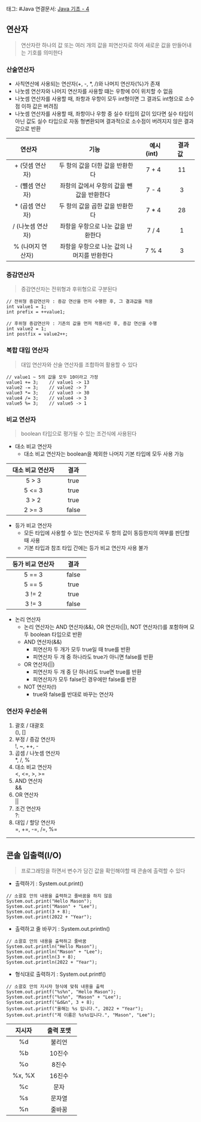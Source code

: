 태그: #Java 
연결문서: [Java 기초 - 4](Java%20기초%20-%204.md)

## 연산자

> 연산자란 하나의 값 또는 여러 개의 값을 피연산자로 하여 새로운 값을 만들어내는 기호를 의미한다

### 산술연산자

-   사칙연산에 사용되는 연산자(+, -, \*, /)와 나머지 연산자(%)가 존재
-   나눗셈 연산자와 나머지 연산자를 사용할 떄는 우항에 0이 위치할 수 없음
-   나눗셈 연산자를 사용할 때, 좌항과 우항이 모두 int형이면 그 결과도 int형으로 소수점 이하 값은 버려짐
-   나눗셈 연산자를 사용할 때, 좌항이나 우항 중 실수 타입의 값이 있다면 실수 타입이 아닌 값도 실수 타입으로 자동 형변환되며 결과적으로 소수점이 버려지지 않은 결과값으로 반환

|   연산자   |   기능   |   예시(int)   |   결과값   |
| :-: | :-: | :-: | :-: |
|   + (덧셈 연산자)   |   두 항의 값을 더한 값을 반환한다   |   7 + 4   |   11   |
|   - (뺼셈 연산자)   |   좌항의 값에서 우항의 값을 뺀 값을 반환한다   |   7 - 4   |   3   |
|   \* (곱셈 연산자)   |   두 항의 값을 곱한 값을 반환한다   |   7 \* 4   |   28   |
|   / (나눗셈 연산자)   |   좌항을 우항으로 나눈 값을 반환한다   |   7 / 4   |   1   |
|   % (나머지 연산자)   |   좌항을 우항으로 나눈 값의 나머지를 반환한다   |   7 % 4   |   3   |

### 증감연산자

> 증감연산자는 전위형과 후위형으로 구분된다

```
// 전위형 증감연산자 : 증감 연산을 먼저 수행한 후, 그 결과값을 적용
int value1 = 1;
int prefix = ++value1;

// 후위형 증감연산자 : 기존의 값을 먼저 적용시킨 후, 증감 연산을 수행
int value2 = 1;
int postfix = value2++;
```

### 복합 대입 연산자

> 대입 연산자와 산술 연산자를 조합하여 활용할 수 있다

```
// value1 ~ 5의 값을 모두 10이라고 가정
value1 += 3;    // value1 -> 13
value2 -= 3;    // value2 -> 7
value3 *= 3;    // value3 -> 30
value4 /= 3;    // value4 -> 3
value5 %= 3;    // value5 -> 1
```

### 비교 연산자

> boolean 타입으로 평가될 수 있는 조건식에 사용된다

-   대소 비교 연산자
    -   대소 비교 연산자는 boolean을 제외한 나머지 기본 타입에 모두 사용 가능

|   대소 비교 연산자   |   결과   |
| :-: | :-: |
|   5 > 3   |   true   |
|   5 <= 3   |   true   |
|   3 > 2   |   true   |
|   2 >= 3   |   false   |

-   등가 비교 연산자
    -   모든 타입에 사용할 수 있는 연산자로 두 항의 값이 동등한지의 여부를 판단할 때 사용
    -   기본 타입과 참조 타입 간에는 등가 비교 연산자 사용 불가

|   등가 비교 연산자   |   결과   |
| :-: | :-: |
|   5 == 3   |   false   |
|   5 == 5   |   true   |
|   3 != 2   |   true   |
|   3 != 3   |   false   |

-   논리 연산자
    -   논리 연산자는 AND 연산자(&&), OR 연산자(||), NOT 연산자(!)를 포함하며 모두 boolean 타입으로 반환
    -   AND 연산자(&&)
        -   피연산자 두 개가 모두 true일 때 true를 반환
        -   피연산자 두 개 중 하나라도 true가 아니면 false를 반환
    -   OR 연산자(||)
        -   피연산자 두 개 중 단 하나라도 true면 true를 반환
        -   피연산자가 모두 false인 경우에만 false를 반환
    -   NOT 연산자(!)
        -   true와 false를 반대로 바꾸는 연산자

### 연산자 우선순위

1.  괄호 / 대괄호  
    (), \[\]
2.  부정 / 증감 연산자  
    !, ~, ++, -
3.  곱셈 / 나눗셈 연산자  
    \*, /, %
4.  대소 비교 연산자  
    <, <=, >, >=
5.  AND 연산자  
    &&
6.  OR 연산자  
    ||
7.  조건 연산자  
    ?:
8.  대입 / 할당 연산자  
    \=, +=, -=, /=, %=

---

## 콘솔 입출력(I/O)

> 프로그래밍을 하면서 변수가 담긴 값을 확인해야할 때 콘솔에 출력할 수 있다

-   출력하기 : System.out.print()

```
// 소괄호 안의 내용을 출력하고 줄바꿈을 하지 않음
System.out.print("Hello Mason");
System.out.print("Mason" + "Lee");
System.out.print(3 + 8);
System.out.print(2022 + "Year");
```

-   출력하고 줄 바꾸기 : System.out.println()

```
// 소괄호 안의 내용을 출력하고 줄바꿈
System.out.println("Hello Mason");
System.out.println("Mason" + "Lee");
System.out.println(3 + 8);
System.out.println(2022 + "Year");
```

-   형식대로 출력하기 : System.out.printf()

```
// 소괄호 안의 지시자 형식에 맞춰 내용을 출력
System.out.printf("%s%n", "Hello Mason");
System.out.printf("%s%n", "Mason" + "Lee");
System.out.printf("&d&n", 3 + 8);
System.out.printf("올해는 %s 입니다.", 2022 + "Year");
System.out.printf("제 이름은 %s%s입니다.", "Mason", "Lee");
```

|   지시자   |   출력 포맷   |
| :-: | :-: |
|   %d   |   불리언   |
|   %b   |   10진수   |
|   %o   |   8진수   |
|   %x, %X   |   16진수   |
|   %c   |   문자   |
|   %s   |   문자열   |
|   %n   |   줄바꿈   |

